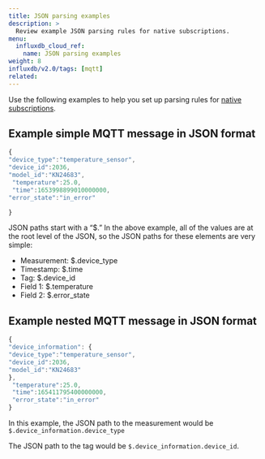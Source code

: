 ```yaml
---
title: JSON parsing examples
description: >
  Review example JSON parsing rules for native subscriptions.
menu:
  influxdb_cloud_ref:
    name: JSON parsing examples
weight: 8
influxdb/v2.0/tags: [mqtt]
related:
---
```


Use the following examples to help you set up parsing rules for [native subscriptions](/influxdb/cloud/write-data/no-code/native-subscriptions).

## Example simple MQTT message in JSON format

```js
{
"device_type":"temperature_sensor",
"device_id":2036,
"model_id":"KN24683",
 "temperature":25.0,
 "time":1653998899010000000,
"error_state":"in_error"

}
```

JSON paths start with a “$.” In the above example, all of the values are at the root level of the JSON, so the JSON paths for these elements are very simple:

- Measurement: $.device_type
- Timestamp: $.time
- Tag: $.device_id
- Field 1: $.temperature
- Field 2: $.error_state


## Example nested MQTT message in JSON format 

```js
{
"device_information": {
"device_type":"temperature_sensor",
"device_id":2036,
"model_id":"KN24683"
},
 "temperature":25.0,
 "time":165411795400000000,
 "error_state":"in_error"
}
```
In this example, the JSON path to the measurement would be `$.device_information.device_type`

The JSON path to the tag would be `$.device_information.device_id`.
